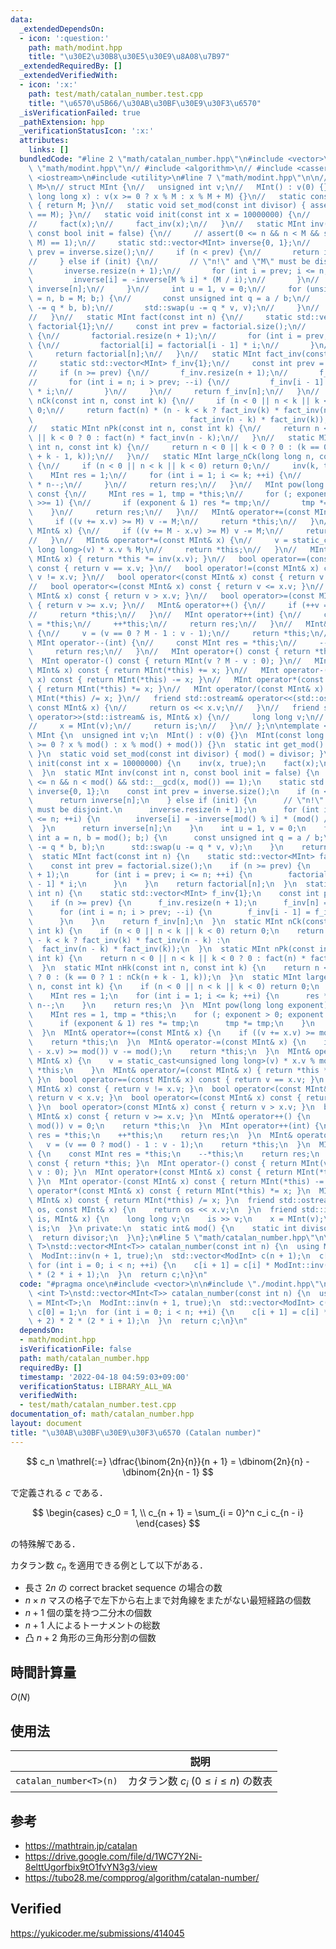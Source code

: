 ```yaml
---
data:
  _extendedDependsOn:
  - icon: ':question:'
    path: math/modint.hpp
    title: "\u30E2\u30B8\u30E5\u30E9\u8A08\u7B97"
  _extendedRequiredBy: []
  _extendedVerifiedWith:
  - icon: ':x:'
    path: test/math/catalan_number.test.cpp
    title: "\u6570\u5B66/\u30AB\u30BF\u30E9\u30F3\u6570"
  _isVerificationFailed: true
  _pathExtension: hpp
  _verificationStatusIcon: ':x:'
  attributes:
    links: []
  bundledCode: "#line 2 \"math/catalan_number.hpp\"\n#include <vector>\n\n#line 2\
    \ \"math/modint.hpp\"\n// #include <algorithm>\n// #include <cassert>\n#include\
    \ <iostream>\n#include <utility>\n#line 7 \"math/modint.hpp\"\n\n// template <int\
    \ M>\n// struct MInt {\n//   unsigned int v;\n//   MInt() : v(0) {}\n//   MInt(const\
    \ long long x) : v(x >= 0 ? x % M : x % M + M) {}\n//   static constexpr int get_mod()\
    \ { return M; }\n//   static void set_mod(const int divisor) { assert(divisor\
    \ == M); }\n//   static void init(const int x = 10000000) {\n//     inv(x, true);\n\
    //     fact(x);\n//     fact_inv(x);\n//   }\n//   static MInt inv(const int n,\
    \ const bool init = false) {\n//     // assert(0 <= n && n < M && std::__gcd(n,\
    \ M) == 1);\n//     static std::vector<MInt> inverse{0, 1};\n//     const int\
    \ prev = inverse.size();\n//     if (n < prev) {\n//       return inverse[n];\n\
    //     } else if (init) {\n//       // \"n!\" and \"M\" must be disjoint.\n//\
    \       inverse.resize(n + 1);\n//       for (int i = prev; i <= n; ++i) {\n//\
    \         inverse[i] = -inverse[M % i] * (M / i);\n//       }\n//       return\
    \ inverse[n];\n//     }\n//     int u = 1, v = 0;\n//     for (unsigned int a\
    \ = n, b = M; b;) {\n//       const unsigned int q = a / b;\n//       std::swap(a\
    \ -= q * b, b);\n//       std::swap(u -= q * v, v);\n//     }\n//     return u;\n\
    //   }\n//   static MInt fact(const int n) {\n//     static std::vector<MInt>\
    \ factorial{1};\n//     const int prev = factorial.size();\n//     if (n >= prev)\
    \ {\n//       factorial.resize(n + 1);\n//       for (int i = prev; i <= n; ++i)\
    \ {\n//         factorial[i] = factorial[i - 1] * i;\n//       }\n//     }\n//\
    \     return factorial[n];\n//   }\n//   static MInt fact_inv(const int n) {\n\
    //     static std::vector<MInt> f_inv{1};\n//     const int prev = f_inv.size();\n\
    //     if (n >= prev) {\n//       f_inv.resize(n + 1);\n//       f_inv[n] = inv(fact(n).v);\n\
    //       for (int i = n; i > prev; --i) {\n//         f_inv[i - 1] = f_inv[i]\
    \ * i;\n//       }\n//     }\n//     return f_inv[n];\n//   }\n//   static MInt\
    \ nCk(const int n, const int k) {\n//     if (n < 0 || n < k || k < 0) return\
    \ 0;\n//     return fact(n) * (n - k < k ? fact_inv(k) * fact_inv(n - k) :\n//\
    \                                   fact_inv(n - k) * fact_inv(k));\n//   }\n\
    //   static MInt nPk(const int n, const int k) {\n//     return n < 0 || n < k\
    \ || k < 0 ? 0 : fact(n) * fact_inv(n - k);\n//   }\n//   static MInt nHk(const\
    \ int n, const int k) {\n//     return n < 0 || k < 0 ? 0 : (k == 0 ? 1 : nCk(n\
    \ + k - 1, k));\n//   }\n//   static MInt large_nCk(long long n, const int k)\
    \ {\n//     if (n < 0 || n < k || k < 0) return 0;\n//     inv(k, true);\n// \
    \    MInt res = 1;\n//     for (int i = 1; i <= k; ++i) {\n//       res *= inv(i)\
    \ * n--;\n//     }\n//     return res;\n//   }\n//   MInt pow(long long exponent)\
    \ const {\n//     MInt res = 1, tmp = *this;\n//     for (; exponent > 0; exponent\
    \ >>= 1) {\n//       if (exponent & 1) res *= tmp;\n//       tmp *= tmp;\n// \
    \    }\n//     return res;\n//   }\n//   MInt& operator+=(const MInt& x) {\n//\
    \     if ((v += x.v) >= M) v -= M;\n//     return *this;\n//   }\n//   MInt& operator-=(const\
    \ MInt& x) {\n//     if ((v += M - x.v) >= M) v -= M;\n//     return *this;\n\
    //   }\n//   MInt& operator*=(const MInt& x) {\n//     v = static_cast<unsigned\
    \ long long>(v) * x.v % M;\n//     return *this;\n//   }\n//   MInt& operator/=(const\
    \ MInt& x) { return *this *= inv(x.v); }\n//   bool operator==(const MInt& x)\
    \ const { return v == x.v; }\n//   bool operator!=(const MInt& x) const { return\
    \ v != x.v; }\n//   bool operator<(const MInt& x) const { return v < x.v; }\n\
    //   bool operator<=(const MInt& x) const { return v <= x.v; }\n//   bool operator>(const\
    \ MInt& x) const { return v > x.v; }\n//   bool operator>=(const MInt& x) const\
    \ { return v >= x.v; }\n//   MInt& operator++() {\n//     if (++v == M) v = 0;\n\
    //     return *this;\n//   }\n//   MInt operator++(int) {\n//     const MInt res\
    \ = *this;\n//     ++*this;\n//     return res;\n//   }\n//   MInt& operator--()\
    \ {\n//     v = (v == 0 ? M - 1 : v - 1);\n//     return *this;\n//   }\n//  \
    \ MInt operator--(int) {\n//     const MInt res = *this;\n//     --*this;\n//\
    \     return res;\n//   }\n//   MInt operator+() const { return *this; }\n// \
    \  MInt operator-() const { return MInt(v ? M - v : 0); }\n//   MInt operator+(const\
    \ MInt& x) const { return MInt(*this) += x; }\n//   MInt operator-(const MInt&\
    \ x) const { return MInt(*this) -= x; }\n//   MInt operator*(const MInt& x) const\
    \ { return MInt(*this) *= x; }\n//   MInt operator/(const MInt& x) const { return\
    \ MInt(*this) /= x; }\n//   friend std::ostream& operator<<(std::ostream& os,\
    \ const MInt& x) {\n//     return os << x.v;\n//   }\n//   friend std::istream&\
    \ operator>>(std::istream& is, MInt& x) {\n//     long long v;\n//     is >> v;\n\
    //     x = MInt(v);\n//     return is;\n//   }\n// };\n\ntemplate <int ID>\nstruct\
    \ MInt {\n  unsigned int v;\n  MInt() : v(0) {}\n  MInt(const long long x) : v(x\
    \ >= 0 ? x % mod() : x % mod() + mod()) {}\n  static int get_mod() { return mod();\
    \ }\n  static void set_mod(const int divisor) { mod() = divisor; }\n  static void\
    \ init(const int x = 10000000) {\n    inv(x, true);\n    fact(x);\n    fact_inv(x);\n\
    \  }\n  static MInt inv(const int n, const bool init = false) {\n    // assert(0\
    \ <= n && n < mod() && std::__gcd(x, mod()) == 1);\n    static std::vector<MInt>\
    \ inverse{0, 1};\n    const int prev = inverse.size();\n    if (n < prev) {\n\
    \      return inverse[n];\n    } else if (init) {\n      // \"n!\" and \"mod()\"\
    \ must be disjoint.\n      inverse.resize(n + 1);\n      for (int i = prev; i\
    \ <= n; ++i) {\n        inverse[i] = -inverse[mod() % i] * (mod() / i);\n    \
    \  }\n      return inverse[n];\n    }\n    int u = 1, v = 0;\n    for (unsigned\
    \ int a = n, b = mod(); b;) {\n      const unsigned int q = a / b;\n      std::swap(a\
    \ -= q * b, b);\n      std::swap(u -= q * v, v);\n    }\n    return u;\n  }\n\
    \  static MInt fact(const int n) {\n    static std::vector<MInt> factorial{1};\n\
    \    const int prev = factorial.size();\n    if (n >= prev) {\n      factorial.resize(n\
    \ + 1);\n      for (int i = prev; i <= n; ++i) {\n        factorial[i] = factorial[i\
    \ - 1] * i;\n      }\n    }\n    return factorial[n];\n  }\n  static MInt fact_inv(const\
    \ int n) {\n    static std::vector<MInt> f_inv{1};\n    const int prev = f_inv.size();\n\
    \    if (n >= prev) {\n      f_inv.resize(n + 1);\n      f_inv[n] = inv(fact(n).v);\n\
    \      for (int i = n; i > prev; --i) {\n        f_inv[i - 1] = f_inv[i] * i;\n\
    \      }\n    }\n    return f_inv[n];\n  }\n  static MInt nCk(const int n, const\
    \ int k) {\n    if (n < 0 || n < k || k < 0) return 0;\n    return fact(n) * (n\
    \ - k < k ? fact_inv(k) * fact_inv(n - k) :\n                                \
    \  fact_inv(n - k) * fact_inv(k));\n  }\n  static MInt nPk(const int n, const\
    \ int k) {\n    return n < 0 || n < k || k < 0 ? 0 : fact(n) * fact_inv(n - k);\n\
    \  }\n  static MInt nHk(const int n, const int k) {\n    return n < 0 || k < 0\
    \ ? 0 : (k == 0 ? 1 : nCk(n + k - 1, k));\n  }\n  static MInt large_nCk(long long\
    \ n, const int k) {\n    if (n < 0 || n < k || k < 0) return 0;\n    inv(k, true);\n\
    \    MInt res = 1;\n    for (int i = 1; i <= k; ++i) {\n      res *= inv(i) *\
    \ n--;\n    }\n    return res;\n  }\n  MInt pow(long long exponent) const {\n\
    \    MInt res = 1, tmp = *this;\n    for (; exponent > 0; exponent >>= 1) {\n\
    \      if (exponent & 1) res *= tmp;\n      tmp *= tmp;\n    }\n    return res;\n\
    \  }\n  MInt& operator+=(const MInt& x) {\n    if ((v += x.v) >= mod()) v -= mod();\n\
    \    return *this;\n  }\n  MInt& operator-=(const MInt& x) {\n    if ((v += mod()\
    \ - x.v) >= mod()) v -= mod();\n    return *this;\n  }\n  MInt& operator*=(const\
    \ MInt& x) {\n    v = static_cast<unsigned long long>(v) * x.v % mod();\n    return\
    \ *this;\n    }\n  MInt& operator/=(const MInt& x) { return *this *= inv(x.v);\
    \ }\n  bool operator==(const MInt& x) const { return v == x.v; }\n  bool operator!=(const\
    \ MInt& x) const { return v != x.v; }\n  bool operator<(const MInt& x) const {\
    \ return v < x.v; }\n  bool operator<=(const MInt& x) const { return v <= x.v;\
    \ }\n  bool operator>(const MInt& x) const { return v > x.v; }\n  bool operator>=(const\
    \ MInt& x) const { return v >= x.v; }\n  MInt& operator++() {\n    if (++v ==\
    \ mod()) v = 0;\n    return *this;\n  }\n  MInt operator++(int) {\n    const MInt\
    \ res = *this;\n    ++*this;\n    return res;\n  }\n  MInt& operator--() {\n \
    \   v = (v == 0 ? mod() - 1 : v - 1);\n    return *this;\n  }\n  MInt operator--(int)\
    \ {\n    const MInt res = *this;\n    --*this;\n    return res;\n  }\n  MInt operator+()\
    \ const { return *this; }\n  MInt operator-() const { return MInt(v ? mod() -\
    \ v : 0); }\n  MInt operator+(const MInt& x) const { return MInt(*this) += x;\
    \ }\n  MInt operator-(const MInt& x) const { return MInt(*this) -= x; }\n  MInt\
    \ operator*(const MInt& x) const { return MInt(*this) *= x; }\n  MInt operator/(const\
    \ MInt& x) const { return MInt(*this) /= x; }\n  friend std::ostream& operator<<(std::ostream&\
    \ os, const MInt& x) {\n    return os << x.v;\n  }\n  friend std::istream& operator>>(std::istream&\
    \ is, MInt& x) {\n    long long v;\n    is >> v;\n    x = MInt(v);\n    return\
    \ is;\n  }\n private:\n  static int& mod() {\n    static int divisor = 0;\n  \
    \  return divisor;\n  }\n};\n#line 5 \"math/catalan_number.hpp\"\n\ntemplate <int\
    \ T>\nstd::vector<MInt<T>> catalan_number(const int n) {\n  using ModInt = MInt<T>;\n\
    \  ModInt::inv(n + 1, true);\n  std::vector<ModInt> c(n + 1);\n  c[0] = 1;\n \
    \ for (int i = 0; i < n; ++i) {\n    c[i + 1] = c[i] * ModInt::inv(i + 2) * 2\
    \ * (2 * i + 1);\n  }\n  return c;\n}\n"
  code: "#pragma once\n#include <vector>\n\n#include \"./modint.hpp\"\n\ntemplate\
    \ <int T>\nstd::vector<MInt<T>> catalan_number(const int n) {\n  using ModInt\
    \ = MInt<T>;\n  ModInt::inv(n + 1, true);\n  std::vector<ModInt> c(n + 1);\n \
    \ c[0] = 1;\n  for (int i = 0; i < n; ++i) {\n    c[i + 1] = c[i] * ModInt::inv(i\
    \ + 2) * 2 * (2 * i + 1);\n  }\n  return c;\n}\n"
  dependsOn:
  - math/modint.hpp
  isVerificationFile: false
  path: math/catalan_number.hpp
  requiredBy: []
  timestamp: '2022-04-18 04:59:03+09:00'
  verificationStatus: LIBRARY_ALL_WA
  verifiedWith:
  - test/math/catalan_number.test.cpp
documentation_of: math/catalan_number.hpp
layout: document
title: "\u30AB\u30BF\u30E9\u30F3\u6570 (Catalan number)"
---
```


$$
  c_n \mathrel{:=} \dfrac{\binom{2n}{n}}{n + 1} = \dbinom{2n}{n} - \dbinom{2n}{n - 1}
$$

で定義される $c$ である．

$$
  \begin{cases}
    c_0 = 1, \\
    c_{n + 1} = \sum_{i = 0}^n c_i c_{n - i}
  \end{cases}
$$

の特殊解である．

カタラン数 $c_n$ を適用できる例として以下がある．
- 長さ $2n$ の correct bracket sequence の場合の数
- $n \times n$ マスの格子で左下から右上まで対角線をまたがない最短経路の個数
- $n + 1$ 個の葉を持つ二分木の個数
- $n + 1$ 人によるトーナメントの総数
- 凸 $n + 2$ 角形の三角形分割の個数


## 時間計算量

$O(N)$


## 使用法

||説明|
|:--:|:--:|
|`catalan_number<T>(n)`|カタラン数 $c_i$ ($0 \leq i \leq n$) の数表|


## 参考

- https://mathtrain.jp/catalan
- https://drive.google.com/file/d/1WC7Y2Ni-8elttUgorfbix9tO1fvYN3g3/view
- https://tubo28.me/compprog/algorithm/catalan-number/


## Verified

https://yukicoder.me/submissions/414045
